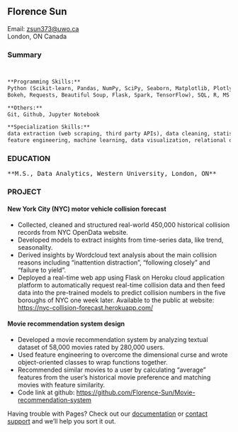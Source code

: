 ## Florence Sun

Email: zsun373@uwo.ca<br/>
London, ON Canada

### Summary



```markdown


**Programming Skills:** 
Python (Scikit-learn, Pandas, NumPy, SciPy, Seaborn, Matplotlib, Plotly,<br/> 
Bokeh, Requests, Beautiful Soup, Flask, Spark, TensorFlow), SQL, R, MS Office Suite

**Others:**
Git, Github, Jupyter Notebook

**Specialization Skills:**
data extraction (web scraping, third party APIs), data cleaning, statistical analysis, <br/>
feature engineering, machine learning, data visualization, relational database structure 

```



### EDUCATION

<pre>**M.S., Data Analytics, Western University, London, ON**   		      August 2022</pre>

### PROJECT

#### New York City (NYC) motor vehicle collision forecast 
- Collected, cleaned and structured real-world 450,000 historical collision records from NYC OpenData website.
- Developed models to extract insights from time-series data, like trend, seasonality.
- Derived insights by Wordcloud text analysis about the main collision reasons including “inattention distraction”, “following closely” and “failure to yield”. 
- Deployed a real-time web app using Flask on Heroku cloud application platform to automatically request real-time collision data and then feed data into the pre-trained models to predict collision numbers in the five boroughs of NYC one week later. 
Available to the public at website: https://nyc-collision-forecast.herokuapp.com/ 

#### Movie recommendation system design
- Developed a movie recommendation system by analyzing textual dataset of 58,000 movies rated by 280,000 users.
- Used feature engineering to overcome the dimensional curse and wrote object-oriented classes to wrap functions together. 
- Recommended similar movies to a user by calculating “average” features from the user’s historical movie preference and matching movies with feature similarity.
- Code link at github: https://github.com/Florence-Sun/Movie-recommendation-system




Having trouble with Pages? Check out our [documentation](https://docs.github.com/categories/github-pages-basics/) or [contact support](https://support.github.com/contact) and we’ll help you sort it out.
